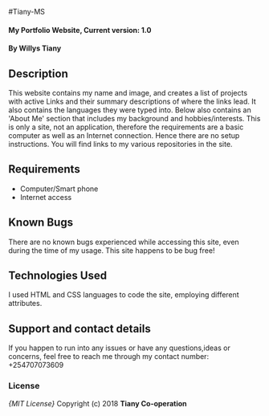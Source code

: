 #Tiany-MS
#### My Portfolio Website, Current version: 1.0
#### By **Willys Tiany**
## Description
This website contains my name and image, and creates a list of projects with active Links
and their summary descriptions of where the links lead. It also contains the languages they were typed into.
Below also contains an 'About Me' section that includes my background and hobbies/interests.
This is only a site, not an application, therefore the requirements are a basic computer as well as an Internet connection. Hence there are no setup instructions.
You will find links to my various repositories in the site.

## Requirements
* Computer/Smart phone
* Internet access

## Known Bugs
There are no known bugs experienced while accessing this site, even during the time of my usage. This site happens to be bug free!

## Technologies Used
I used HTML and CSS languages to code the site, employing different attributes.

## Support and contact details
If you happen to run into any issues or have any questions,ideas or concerns, feel free to reach me through my contact number: +254707073609

### License
*{MIT License}*
Copyright (c) 2018 **Tiany Co-operation**
